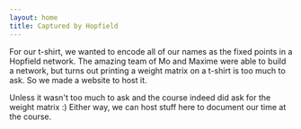 ```yaml
---
layout: home
title: Captured by Hopfield
---
```


For our t-shirt, we wanted to encode all of our names as the fixed points in a Hopfield network. The amazing team of Mo and Maxime were able to build a network, but turns out printing a weight matrix on a t-shirt is too much to ask. So we made a website to host it.

Unless it wasn't too much to ask and the course indeed did ask for the weight matrix :) Either way, we can host stuff here to document our time at the course. 